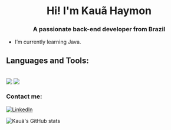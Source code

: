 <h1 align="center">Hi! I'm Kauã Haymon</h1>
<h3 align="center">A passionate back-end developer from Brazil</h3>

- I’m currently learning Java.

## Languages and Tools:
<div style="display: inline_block"><br/>
    <img align="center" src="https://img.shields.io/badge/Java-ED8B00?style=for-the-badge&logo=openjdk&logoColor=white"/>
    <img align="center" src="https://img.shields.io/badge/Python-3776AB?style=for-the-badge&logo=python&logoColor=white"/>
</div>
<h3 align="left">Contact me:</h3>

[![LinkedIn](https://img.shields.io/badge/LinkedIn-0077B5?style=for-the-badge&logo=linkedin&logoColor=white)](https://www.linkedin.com/in/kauahaymon/)

![Kauã's GitHub stats](https://github-readme-stats.vercel.app/api?username=kauahaymon&show_icons=true&theme=tokyonight)